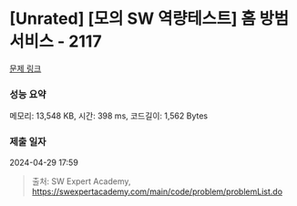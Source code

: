 # [Unrated] [모의 SW 역량테스트] 홈 방범 서비스 - 2117 

[문제 링크](https://swexpertacademy.com/main/code/problem/problemDetail.do?contestProbId=AV5V61LqAf8DFAWu) 

### 성능 요약

메모리: 13,548 KB, 시간: 398 ms, 코드길이: 1,562 Bytes

### 제출 일자

2024-04-29 17:59



> 출처: SW Expert Academy, https://swexpertacademy.com/main/code/problem/problemList.do